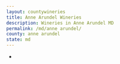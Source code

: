 ```yaml
---
layout: countywineries
title: Anne Arundel Wineries
description: Wineries in Anne Arundel MD
permalink: /md/anne arundel/
county: anne arundel
state: md
---
```

-
